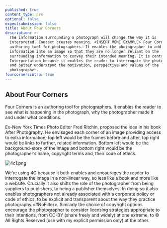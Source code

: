```yaml
---
published: true
content_type: pre
optional: false
expectsubmission: false
title: About Four Corners
description: >-
  The information surrounding a photograph will change the way it is
  interpreted. Context creates meaning. <INSERT MEME EXAMPLE> Four Corners is an
  authoring tool for photographers. It enables the photographer to add extra
  information into an image so that they are no longer reliant on the
  surrounding information to convey their intended meaning. It is central to
  Interpretation because it enables the reader to interrogate the photograph
  and better understand the motivation, perspective and values of the
  photographer.
fourcornersintro: true
---
```

## About Four Corners

Four Corners is an authoring tool for photographers. It enables the reader to see what is happening in the photograph, why the photographer made it and under what conditions.

Ex-New York Times Photo Editor Fred Ritchin, proposed the idea in his book After Photography. He envisaged each corner of an image providing access to extra information; top left would be the frames before and after, top right would be links to further, related information. Bottom left would be the background-story of the image and bottom right would be the photographer’s name, copyright terms and, their code of ethics.

![4c1.png]({{site.baseurl}}/course/content/media/4c1.png)

We’re using 4C because it both enables and encourages the reader to interrogate the image in a non-linear way, so less like a book and more like a website. Crucially it also shifts the role of the photographer from being suppliers to publishers, to being a publisher themselves. In doing so it also enables photographers not already associated with a corporate policy or code of ethics, to be explicit and transparent about the way they practice photography.<#NoFilter>. Similarly the choice of copyright options encourage the photographer to consider licensing strategies appropriate to their intentions, from CC-BY (share freely and widely) at one extreme, to © All Rights Reserved (use with my explicit permission only) at the other.
